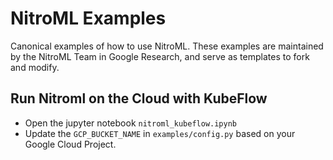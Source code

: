 # NitroML Examples

Canonical examples of how to use NitroML. These examples are maintained by the NitroML Team in Google Research, and serve as templates to fork and modify.

## Run Nitroml on the Cloud with KubeFlow

- Open the jupyter notebook `nitroml_kubeflow.ipynb`
- Update the `GCP_BUCKET_NAME` in `examples/config.py` based on your Google Cloud Project.